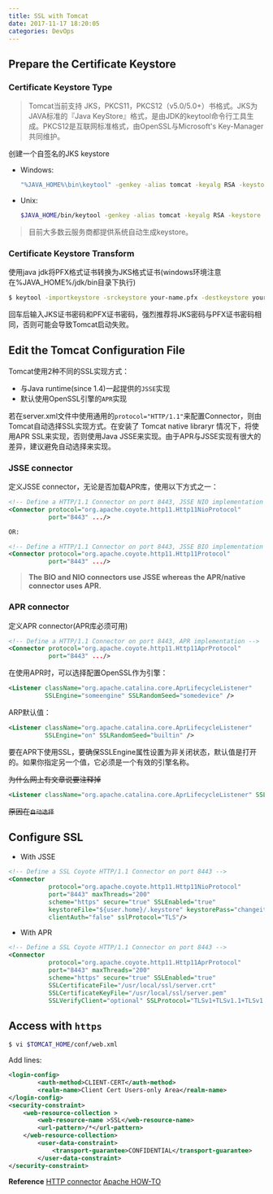 ```yaml
---
title: SSL with Tomcat
date: 2017-11-17 18:20:05
categories: DevOps
---
```

## Prepare the Certificate Keystore
### Certificate Keystore Type
> Tomcat当前支持 JKS，PKCS11，PKCS12（v5.0/5.0+）书格式。JKS为JAVA标准的『Java KeyStore』格式，是由JDK的keytool命令行工具生成。PKCS12是互联网标准格式，由OpenSSL与Microsoft's Key-Manager共同维护。

创建一个自签名的JKS keystore
- Windows:

  ``` bash
  "%JAVA_HOME%\bin\keytool" -genkey -alias tomcat -keyalg RSA -keystore \path\to\my\keystore
  ```

- Unix:

  ``` bash
  $JAVA_HOME/bin/keytool -genkey -alias tomcat -keyalg RSA -keystore /path/to/my/keystore
  
  ```

> 目前大多数云服务商都提供系统自动生成keystore。

<!-- more -->

### Certificate Keystore Transform
使用java jdk将PFX格式证书转换为JKS格式证书(windows环境注意在%JAVA_HOME%/jdk/bin目录下执行)

``` bash
$ keytool -importkeystore -srckeystore your-name.pfx -destkeystore your-name.jks -srcstoretype PKCS12 -deststoretype JKS
```

回车后输入JKS证书密码和PFX证书密码，强烈推荐将JKS密码与PFX证书密码相同，否则可能会导致Tomcat启动失败。

## Edit the Tomcat Configuration File

Tomcat使用2种不同的SSL实现方式：
  * 与Java runtime(since 1.4)一起提供的`JSSE`实现
  * 默认使用OpenSSL引擎的`APR`实现


若在server.xml文件中使用通用的`protocol="HTTP/1.1"`来配置Connector，则由Tomcat自动选择SSL实现方式。在安装了 Tomcat native libraryr 情况下，将使用APR SSL来实现，否则使用Java JSSE来实现。由于APR与JSSE实现有很大的差异，建议避免自动选择来实现。

### JSSE connector
定义JSSE connector，无论是否加载APR库，使用以下方式之一：

``` xml
<!-- Define a HTTP/1.1 Connector on port 8443, JSSE NIO implementation -->
<Connector protocol="org.apache.coyote.http11.Http11NioProtocol"
           port="8443" .../>

OR:

<!-- Define a HTTP/1.1 Connector on port 8443, JSSE BIO implementation -->
<Connector protocol="org.apache.coyote.http11.Http11Protocol"
           port="8443" .../>

```
> **The BIO and NIO connectors use JSSE whereas the APR/native connector uses APR.**

### APR connector
定义APR connector(APR库必须可用)

``` xml
<!-- Define a HTTP/1.1 Connector on port 8443, APR implementation -->
<Connector protocol="org.apache.coyote.http11.Http11AprProtocol"
           port="8443" .../>
```
           
在使用APR时，可以选择配置OpenSSL作为引擎：

``` xml
<Listener className="org.apache.catalina.core.AprLifecycleListener"
          SSLEngine="someengine" SSLRandomSeed="somedevice" />
```

ARP默认值：

``` xml
<Listener className="org.apache.catalina.core.AprLifecycleListener"
          SSLEngine="on" SSLRandomSeed="builtin" />
```
要在APR下使用SSL，要确保SSLEngine属性设置为非关闭状态，默认值是打开的。如果你指定另一个值，它必须是一个有效的引擎名称。

~~为什么网上有文章说要注释掉~~

``` xml
<Listener className="org.apache.catalina.core.AprLifecycleListener" SSLEngine="on" />
```

~~原因在`自动选择`~~

## Configure SSL

+ With JSSE

``` xml
<!-- Define a SSL Coyote HTTP/1.1 Connector on port 8443 -->
<Connector
           protocol="org.apache.coyote.http11.Http11NioProtocol"
           port="8443" maxThreads="200"
           scheme="https" secure="true" SSLEnabled="true"
           keystoreFile="${user.home}/.keystore" keystorePass="changeit"
           clientAuth="false" sslProtocol="TLS"/>
```

+ With APR

``` xml
<!-- Define a SSL Coyote HTTP/1.1 Connector on port 8443 -->
<Connector
           protocol="org.apache.coyote.http11.Http11AprProtocol"
           port="8443" maxThreads="200"
           scheme="https" secure="true" SSLEnabled="true"
           SSLCertificateFile="/usr/local/ssl/server.crt"
           SSLCertificateKeyFile="/usr/local/ssl/server.pem"
           SSLVerifyClient="optional" SSLProtocol="TLSv1+TLSv1.1+TLSv1.2"/>
```

## Access with `https`

``` bash
$ vi $TOMCAT_HOME/conf/web.xml
```

Add lines:

``` xml
<login-config>
        <auth-method>CLIENT-CERT</auth-method>
        <realm-name>Client Cert Users-only Area</realm-name>
</login-config>
<security-constraint>
    <web-resource-collection >  
        <web-resource-name >SSL</web-resource-name>  
        <url-pattern>/*</url-pattern>  
    </web-resource-collection>  
        <user-data-constraint>  
            <transport-guarantee>CONFIDENTIAL</transport-guarantee>  
        </user-data-constraint>
</security-constraint>
```

**Reference**
[HTTP connector](https://tomcat.apache.org/tomcat-7.0-doc/config/http.html#SSL%20Support)
[Apache HOW-TO](https://tomcat.apache.org/tomcat-7.0-doc/ssl-howto.html)
